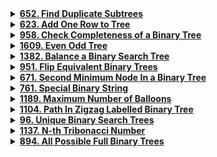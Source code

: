 <details>
<summary><strong><a href = "https://leetcode.com/problems/find-duplicate-subtrees/description/">652. Find Duplicate Subtrees</a></strong></summary>

```cpp
/**
 * Definition for a binary tree node.
 * struct TreeNode {
 *     int val;
 *     TreeNode *left;
 *     TreeNode *right;
 *     TreeNode() : val(0), left(nullptr), right(nullptr) {}
 *     TreeNode(int x) : val(x), left(nullptr), right(nullptr) {}
 *     TreeNode(int x, TreeNode *left, TreeNode *right) : val(x), left(left), right(right) {}
 * };
 */
class Solution {
private:
    vector<pair<TreeNode*, vector<int>>> treeStructures;

    void traverseAndCollect(TreeNode* node, vector<int>& values) {
        if (!node) {
            values.push_back(-201); // Special marker for null nodes
            return;
        }

        values.push_back(node->val);
        traverseAndCollect(node->left, values);
        traverseAndCollect(node->right, values);
    }
    
    void exploreTree(TreeNode* node) {
        if (!node)
            return;

        vector<int> values;
        traverseAndCollect(node, values);
        treeStructures.push_back({node, values});
        exploreTree(node->left);
        exploreTree(node->right);
    }

public:
    vector<TreeNode*> findDuplicateSubtrees(TreeNode* root) {
        exploreTree(root);

        vector<TreeNode*> duplicates;
        set<vector<int>> seen;

        for (int i = 0; i < treeStructures.size(); i++) {
            for (int j = i + 1; j < treeStructures.size(); j++) {
                if (treeStructures[i].second == treeStructures[j].second && seen.find(treeStructures[i].second) == seen.end()) {
                    duplicates.push_back(treeStructures[i].first);
                    seen.insert(treeStructures[i].second);
                    break;
                }
            }
        }

        return duplicates;
    }
};
```
</details>

<details>
<summary><strong><a href = "https://leetcode.com/problems/add-one-row-to-tree/description/">623. Add One Row to Tree</a></strong></summary>

```cpp
/**
 * Definition for a binary tree node.
 * struct TreeNode {
 *     int val;
 *     TreeNode *left;
 *     TreeNode *right;
 *     TreeNode() : val(0), left(nullptr), right(nullptr) {}
 *     TreeNode(int x) : val(x), left(nullptr), right(nullptr) {}
 *     TreeNode(int x, TreeNode *left, TreeNode *right) : val(x), left(left), right(right) {}
 * };
 */

class Solution {
public:
    void dfs(TreeNode* root, int currentDepth, int targetDepth, int val) {
        if (root == nullptr) return;

        if (currentDepth == targetDepth - 1) {
            TreeNode* leftSubTree = root->left;
            TreeNode* rightSubTree = root->right;

            TreeNode* leftNewNode = new TreeNode(val);
            TreeNode* rightNewNode = new TreeNode(val);

            root->left = leftNewNode;
            root->right = rightNewNode;

            leftNewNode->left = leftSubTree;
            rightNewNode->right = rightSubTree;

            return;
        }

        dfs(root->left, currentDepth + 1, targetDepth, val);
        dfs(root->right, currentDepth + 1, targetDepth, val);
    }

    TreeNode* addOneRow(TreeNode* root, int val, int depth) {
        if (depth == 1) {
            TreeNode* newNode = new TreeNode(val);
            newNode->left = root;
            return newNode;
        }

        dfs(root, 1, depth, val);
        return root;
    }
};
```
</details>

<details>
<summary><strong><a href = "https://leetcode.com/problems/check-completeness-of-a-binary-tree/description/">958. Check Completeness of a Binary Tree</a></strong></summary>

```cpp
/**
 * Definition for a binary tree node.
 * struct TreeNode {
 *     int val;
 *     TreeNode *left;
 *     TreeNode *right;
 *     TreeNode() : val(0), left(nullptr), right(nullptr) {}
 *     TreeNode(int x) : val(x), left(nullptr), right(nullptr) {}
 *     TreeNode(int x, TreeNode *left, TreeNode *right) : val(x), left(left), right(right) {}
 * };
 */
class Solution {
public:
    bool isCompleteTree(TreeNode* root) {
        queue<TreeNode*> q;
        if(!root){return false;}
        q.push(root);
        bool end = false;
        while(!q.empty()){
            TreeNode* current = q.front();
            q.pop();

            if(current->left){
                if(end){return false;}
                q.push(current->left);
            }

            else
                end = true;

            if(current->right){
                if(end)
                    return false;

                q.push(current->right);
            }

            else 
                end = true;
        }
        return true;
    }
};
```
</details>

<details>
<summary><strong><a href = "https://leetcode.com/problems/even-odd-tree/description/">1609. Even Odd Tree</a></strong></summary>

```cpp
/**
 * Definition for a binary tree node.
 * struct TreeNode {
 *     int val;
 *     TreeNode *left;
 *     TreeNode *right;
 *     TreeNode() : val(0), left(nullptr), right(nullptr) {}
 *     TreeNode(int x) : val(x), left(nullptr), right(nullptr) {}
 *     TreeNode(int x, TreeNode *left, TreeNode *right) : val(x), left(left), right(right) {}
 * };
 */
class Solution {
public:
    bool isEvenOddTree(TreeNode* root) {
        if(root==NULL) 
            return false;
        
        queue<TreeNode*> q;
        q.push(root);
        
        int c=0;
        while(!q.empty()){
            int size = q.size();
            vector<int> check;
            for(int i = 0; i < size ; i++){
                TreeNode* node = q.front();
                q.pop();
         
                if(c % 2 != 0 && node -> val % 2 != 0) 
                    return false;
                
                if(c % 2 == 0 && node-> val % 2 == 0) 
                    return false;
                
                check.push_back(node->val);
                if(node-> left != NULL) 
                    q.push(node-> left);

                if(node-> right != NULL) 
                    q.push(node-> right);
            }

            if(c % 2 == 0)
                for(int i = 0; i < check.size() - 1; i++)
                    if(check[i] >= check[i+1]) 
                        return false;
                
            else
                for(int i=0;i<check.size()-1;i++)
                    if(check[i]<=check[i+1]) 
                        return false;
            
            c++;
        }
        return true;
    }
};
```
</details>

<details>
<summary><strong><a href = "https://leetcode.com/problems/balance-a-binary-search-tree/description/">1382. Balance a Binary Search Tree</a></strong></summary>

```cpp
class Solution {
public:
    vector<int> nums;
    
    void inorderTraversal(TreeNode* root) {
        if (!root) 
            return;
        
        inorderTraversal(root->left);  
        nums.push_back(root->val);     
        inorderTraversal(root->right); 
    }

    TreeNode* sortedArrayToBST(int start, int end) {
        if (start > end) 
            return nullptr; 
        
        int mid = start + (end - start) / 2; 
        TreeNode* node = new TreeNode(nums[mid]);  
        node->left = sortedArrayToBST(start, mid - 1); 
        node->right = sortedArrayToBST(mid + 1, end);  
        return node;
    }
    
    
    TreeNode* balanceBST(TreeNode* root) {
        inorderTraversal(root);  
        return sortedArrayToBST(0, nums.size() - 1);  
    }
};
```
</details>

<details>
<summary><strong><a href = "https://leetcode.com/problems/flip-equivalent-binary-trees/description/">951. Flip Equivalent Binary Trees</a></strong></summary>

```cpp
/**
 * Definition for a binary tree node.
 * struct TreeNode {
 *     int val;
 *     TreeNode *left;
 *     TreeNode *right;
 *     TreeNode() : val(0), left(nullptr), right(nullptr) {}
 *     TreeNode(int x) : val(x), left(nullptr), right(nullptr) {}
 *     TreeNode(int x, TreeNode *left, TreeNode *right) : val(x), left(left), right(right) {}
 * };
 */
class Solution {
    bool f(TreeNode* root1, TreeNode* root2){
        if(root1==NULL && root2!=NULL)
            return false;
        if(root2==NULL && root1!=NULL)
            return false;
        if(root1==NULL && root2==NULL)
            return true;

        if(root1->val!=root2->val)
            return false;

        bool a=f(root1->left,root2->left);
        bool b=f(root1->right,root2->right);
        bool c=f(root1->left,root2->right);
        bool d=f(root1->right,root2->left);
        return (c&&d) || (a&&b);

    }
public:
    bool flipEquiv(TreeNode* root1, TreeNode* root2) {
        return f(root1,root2);
    }
};
```
</details>

<details>
<summary><strong><a href = "https://leetcode.com/problems/second-minimum-node-in-a-binary-tree/description/">671. Second Minimum Node In a Binary Tree</a></strong></summary>

```cpp
/**
 * Definition for a binary tree node.
 * struct TreeNode {
 *     int val;
 *     TreeNode *left;
 *     TreeNode *right;
 *     TreeNode() : val(0), left(nullptr), right(nullptr) {}
 *     TreeNode(int x) : val(x), left(nullptr), right(nullptr) {}
 *     TreeNode(int x, TreeNode *left, TreeNode *right) : val(x), left(left), right(right) {}
 * };
 */
class Solution {
public:
    void inorder(TreeNode* root, set<int>& unique_vals) {
        if (root == nullptr) 
            return;
            
        inorder(root->left, unique_vals);
        unique_vals.insert(root->val);
        inorder(root->right, unique_vals);
    }

    int findSecondMinimumValue(TreeNode* root) {
    set<int> unique_vals;
    inorder(root, unique_vals);
        
    if(unique_vals.size() < 2) 
        return -1;
        
    auto it = unique_vals.begin();
    ++it;
    
    return *it;
    }
};
```
</details>

<details>
<summary><strong><a href = "https://leetcode.com/problems/special-binary-string/description/">761. Special Binary String</a></strong></summary>

```cpp
class Solution {
public:
    string makeLargestSpecial(string s) {
        if(s.length()==0)
            return "";

        vector<string> ans; 
        int count=0,i=0;

        for(int j=0;j<s.size();j++){
            if(s[j] == '1')
                count++;
            else
                count--;
            if(count==0){
                ans.push_back('1' + makeLargestSpecial(s.substr(i+1,j-i-1)) + '0');
                i = j+1;
            }
        }

        sort(ans.begin(),ans.end(),greater<string>());
        string finalString = "";
        for(i=0;i<ans.size();i++)
            finalString += ans[i];
        
        return finalString;
    }
};
```
</details>

<details>
<summary><strong><a href = "https://leetcode.com/problems/maximum-number-of-balloons/description/">1189. Maximum Number of Balloons</a></strong></summary>

```cpp
class Solution {
public:
    int maxNumberOfBalloons(string text) {
        unordered_map<char,int>freq;
        int count=0;
        for(char c : text)
            freq[c]++;

        int minfreq=min({freq['b'],freq['a'],freq['l']/2,freq['o']/2,freq['n']});

        return minfreq;
    }
};
```
</details>

<details>
<summary><strong><a href = "https://leetcode.com/problems/path-in-zigzag-labelled-binary-tree/description/">1104. Path In Zigzag Labelled Binary Tree</a></strong></summary>

```cpp
class Solution {
public:
    vector<int> pathInZigZagTree(int label) {
        int level = 0, a = label;
        while(a > 0){
            a /= 2;
            level++;
        }

        vector<int> ans(level);
        ans[level - 1] = label;
        for(int i = level - 1 ; i > 0 ; i--){
            int maxi = pow(2,i) - 1;
            int mini = pow(2,i-1);
            int parent = maxi + mini - label/2;
            ans[i - 1] = parent;
            label = parent;
        }

        return ans;
    }
};
```
</details>

<details>
<summary><strong><a href = "https://leetcode.com/problems/unique-binary-search-trees/description/">96. Unique Binary Search Trees</a></strong></summary>

```cpp
class Solution {
public:
    int numTrees(int n) {
        vector<int> dp(n+1, 0);
        dp[0] = 1;

        for (int i = 1; i <= n; i++) {
            for (int left = 0; left < i; left++) {
                int right = i - left - 1;
                dp[i] += dp[left] * dp[right];
            }
        }
        return dp[n];
    }
};
```
</details>

<details>
<summary><strong><a href = "https://leetcode.com/problems/n-th-tribonacci-number/description/">1137. N-th Tribonacci Number</a></strong></summary>

```cpp
class Solution {
public:
    int tribonacci(int n) {
        if(n == 0)
            return 0;

        else if(n == 1 || n == 2)
            return 1;

        int T0 = 0, T1 = 1, T2 = 1;
        int current;

        for(int i = 3; i <= n; i++){
            current = T0 + T1 + T2;
            T0 = T1;
            T1 = T2;
            T2 = current;
        }
        return current;
    }
};
```
</details>

<details>
<summary><strong><a href = "https://leetcode.com/problems/all-possible-full-binary-trees/description/">894. All Possible Full Binary Trees</a></strong></summary>

```cpp
// Brute force solution 
/**
 * Definition for a binary tree node.
 * struct TreeNode {
 *     int val;
 *     TreeNode *left;
 *     TreeNode *right;
 *     TreeNode() : val(0), left(nullptr), right(nullptr) {}
 *     TreeNode(int x) : val(x), left(nullptr), right(nullptr) {}
 *     TreeNode(int x, TreeNode *left, TreeNode *right) : val(x), left(left), right(right) {}
 * };
 */
class Solution {
public:
    vector<TreeNode*> allPossibleFBT(int n) {
        if(n == 0)
            return {};
        
        if(n == 1)
            return {new TreeNode(0)};
        
        vector <TreeNode*> res;
        for(int i = 1; i < n; i+= 2) {
            vector <TreeNode*> left_subtree = allPossibleFBT(i);
            vector <TreeNode*> right_subtree = allPossibleFBT(n - i - 1);

            for(auto left : left_subtree) {
                for(auto right : right_subtree) {
                    TreeNode* root = new TreeNode(0);
                    root -> left = left;
                    root -> right = right;
                    res.emplace_back(root);
                }
            }
        }
        return res;
    }
};

// Optimized solution using memoization 
class Solution {
public:
    vector<TreeNode*> allPossibleFBT(int n) {
        unordered_map<int, vector<TreeNode*>> memo;
        if(memo.find(n) != memo.end()) 
            return memo[n];

        if(n == 0)
            return {};
        if(n == 1)
            return {new TreeNode(0)};
        
        vector <TreeNode*> res;
        for(int i = 1; i < n; i+= 2) {
            vector <TreeNode*> left_subtree = allPossibleFBT(i);
            vector <TreeNode*> right_subtree = allPossibleFBT(n - i - 1);

            for(auto left : left_subtree) {
                for(auto right : right_subtree) {
                    TreeNode* root = new TreeNode(0);
                    root -> left = left;
                    root -> right = right;
                    res.emplace_back(root);
                }
            }
        }
        return res;
    }
};
```
</details>